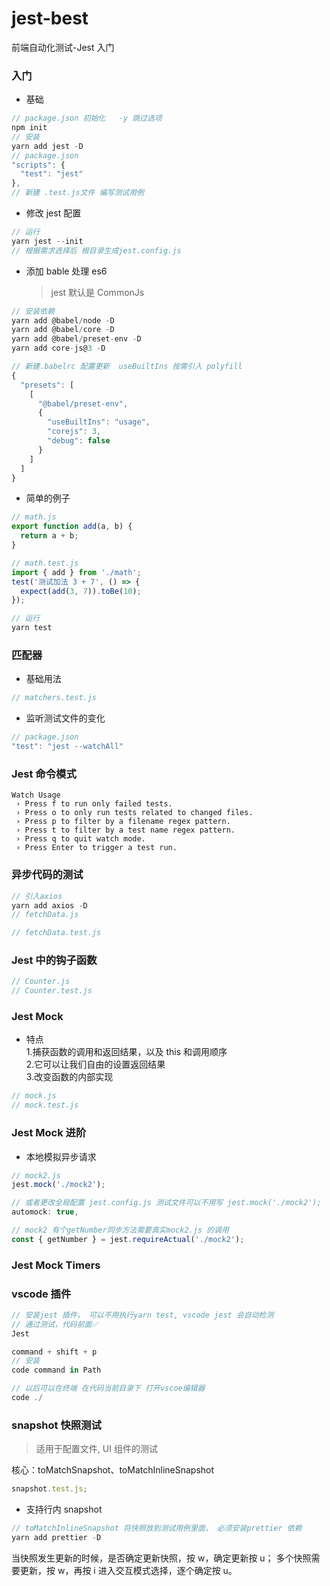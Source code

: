 # jest-best

前端自动化测试-Jest 入门

### 入门

- 基础

```javascript
// package.json 初始化   -y 跳过选项
npm init
// 安装
yarn add jest -D
// package.json
"scripts": {
  "test": "jest"
},
// 新建 .test.js文件 编写测试用例
```

- 修改 jest 配置

```javascript
// 运行
yarn jest --init
// 根据需求选择后 根目录生成jest.config.js
```

- 添加 bable 处理 es6
  > jest 默认是 CommonJs

```javascript
// 安装依赖
yarn add @babel/node -D
yarn add @babel/core -D
yarn add @babel/preset-env -D
yarn add core-js@3 -D

// 新建.babelrc 配置更新  useBuiltIns 按需引入 polyfill
{
  "presets": [
    [
      "@babel/preset-env",
      {
        "useBuiltIns": "usage",
        "corejs": 3,
        "debug": false
      }
    ]
  ]
}
```

- 简单的例子

```javascript
// math.js
export function add(a, b) {
  return a + b;
}

// math.test.js
import { add } from './math';
test('测试加法 3 + 7', () => {
  expect(add(3, 7)).toBe(10);
});

// 运行
yarn test
```

### 匹配器

- 基础用法

```javascript
// matchers.test.js
```

- 监听测试文件的变化

```javascript
// package.json
"test": "jest --watchAll"
```

### Jest 命令模式

```
Watch Usage
 › Press f to run only failed tests.
 › Press o to only run tests related to changed files.
 › Press p to filter by a filename regex pattern.
 › Press t to filter by a test name regex pattern.
 › Press q to quit watch mode.
 › Press Enter to trigger a test run.
```

### 异步代码的测试

```javascript
// 引入axios
yarn add axios -D
// fetchData.js

// fetchData.test.js
```

### Jest 中的钩子函数

```javascript
// Counter.js
// Counter.test.js
```

### Jest Mock

- 特点  
  1.捕获函数的调用和返回结果，以及 this 和调用顺序  
  2.它可以让我们自由的设置返回结果  
  3.改变函数的内部实现

```javascript
// mock.js
// mock.test.js
```

### Jest Mock 进阶

- 本地模拟异步请求

```javascript
// mock2.js
jest.mock('./mock2');

// 或者更改全局配置 jest.config.js 测试文件可以不用写 jest.mock('./mock2');
automock: true,

// mock2 有个getNumber同步方法需要真实mock2.js 的调用
const { getNumber } = jest.requireActual('./mock2');
```

### Jest Mock Timers

### vscode 插件

```javascript
// 安装jest 插件， 可以不用执行yarn test, vscode jest 会自动检测
// 通过测试，代码前面✅
Jest

command + shift + p
// 安装
code command in Path

// 以后可以在终端 在代码当前目录下 打开vscoe编辑器
code ./
```

### snapshot 快照测试

> 适用于配置文件, UI 组件的测试

核心：toMatchSnapshot、toMatchInlineSnapshot

```javascript
snapshot.test.js;
```

- 支持行内 snapshot

```javascript
// toMatchInlineSnapshot 将快照放到测试用例里面， 必须安装prettier 依赖
yarn add prettier -D

```

当快照发生更新的时候，是否确定更新快照，按 w，确定更新按 u；
多个快照需要更新，按 w，再按 i 进入交互模式选择，逐个确定按 u。
